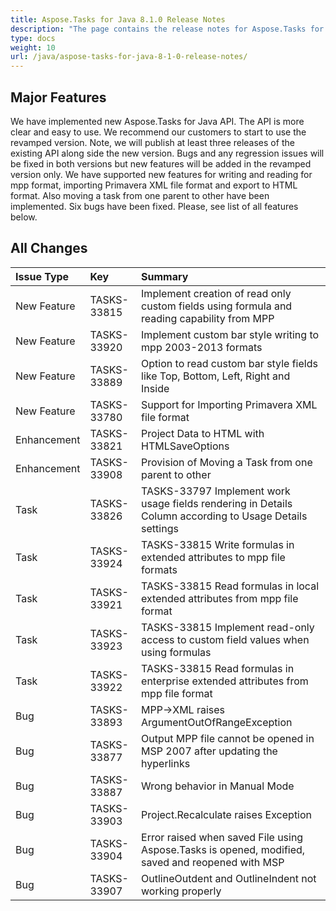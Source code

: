 ```yaml
---
title: Aspose.Tasks for Java 8.1.0 Release Notes
description: "The page contains the release notes for Aspose.Tasks for Java 8.1.0."
type: docs
weight: 10
url: /java/aspose-tasks-for-java-8-1-0-release-notes/
---
```


## **Major Features**
We have implemented new Aspose.Tasks for Java API. The API is more clear and 
easy to use. We recommend our customers to start to use the revamped 
version. Note, we will publish at least three releases of the existing 
API along side the new version. Bugs and any regression issues will be 
fixed in both versions but new features will be added in the revamped 
version only. We have supported new features for writing and reading for
mpp format, importing Primavera XML file format and export to HTML 
format. Also moving a task from one parent to other have been 
implemented. Six bugs have been fixed. Please, see list of all features
below.

## **All Changes**
|**Issue Type** |**Key** |**Summary** |
| :- | :- | :- |
|New Feature |TASKS-33815 |Implement creation of read only custom fields using formula and reading capability from MPP |
|New Feature |TASKS-33920 |Implement custom bar style writing to mpp 2003-2013 formats |
|New Feature |TASKS-33889 |Option to read custom bar style fields like Top, Bottom, Left, Right and Inside |
|New Feature |TASKS-33780 |Support for Importing Primavera XML file format |
|Enhancement |TASKS-33821 |Project Data to HTML with HTMLSaveOptions |
|Enhancement |TASKS-33908 |Provision of Moving a Task from one parent to other |
|Task |TASKS-33826 |TASKS-33797 Implement work usage fields rendering in Details Column according to Usage Details settings |
|Task |TASKS-33924 |TASKS-33815 Write formulas in extended attributes to mpp file formats |
|Task |TASKS-33921 |TASKS-33815 Read formulas in local extended attributes from mpp file format |
|Task |TASKS-33923 |TASKS-33815 Implement read-only access to custom field values when using formulas |
|Task |TASKS-33922 |TASKS-33815 Read formulas in enterprise extended attributes from mpp file format |
|Bug |TASKS-33893 |MPP->XML raises ArgumentOutOfRangeException |
|Bug |TASKS-33877 |Output MPP file cannot be opened in MSP 2007 after updating the hyperlinks |
|Bug |TASKS-33887 |Wrong behavior in Manual Mode |
|Bug |TASKS-33903 |Project.Recalculate raises Exception |
|Bug |TASKS-33904 |Error raised when saved File using Aspose.Tasks is opened, modified, saved and reopened with MSP |
|Bug |TASKS-33907 |OutlineOutdent and OutlineIndent not working properly |

